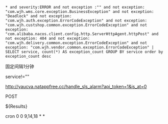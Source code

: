 
```

* and severity:ERROR and not exception :"" and not exception: "com.wjh.wms.core.exception.BusinessException" and not exception: "Deadlock" and not exception: "com.wjh.auth.exception.ErrorCodeException" and not exception: "com.wjh.custshop.common.exception.ErrorCodeException" and not exception: "com.alibaba.nacos.client.config.http.ServerHttpAgent.httpPost" and not exception: 404 and not exception: "com.wjh.delivery.common.exception.ErrorCodeException" and not exception: "com.wjh.vendor.common.exception.ErrorCodeException" | SELECT service, count(*) AS exception_count GROUP BY service order by exception_count desc

```

固定间隔1分钟

service!=""



http://yaucva.natappfree.cc/handle_sls_alarm?api_token=1&is_at=0

POST

${Results}


cron    0 0 9,14,18 * *


